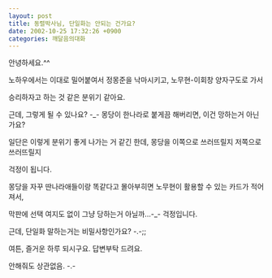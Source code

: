 ```yaml
---
layout: post
title: 동렬박사님, 단일화는 안되는 건가요?
date: 2002-10-25 17:32:26 +0900
categories: 깨달음의대화
---
```

안녕하세요.^^
  
노하우에서는 이대로 밀어붙여서 정몽준을 낙마시키고, 노무현-이회창 양자구도로 가서
  
승리하자고 하는 것 같은 분위기 같아요.
  
근데, 그렇게 될 수 있나요? -_- 몽당이 한나라로 붙게끔 해버리면, 이건 망하는거 아닌가요?
  
일단은 이렇게 분위기 좋게 나가는 거 같긴 한데, 몽당을 이쪽으로 쓰러뜨릴지 저쪽으로 쓰러뜨릴지
  
걱정이 됩니다.
  
몽당을 자꾸 딴나라애들이랑 똑같다고 몰아부히면 노무현이 활용할 수 있는 카드가 적어져서,
  
막판에 선택 여지도 없이 그냥 당하는거 아닐까...-_- 걱정입니다.
  
근데, 단일화 말하는거는 비밀사항인가요? -.-;;
  

  
여튼, 즐거운 하루 되시구요. 답변부탁 드려요.
  
안해줘도 상관없음. -.-